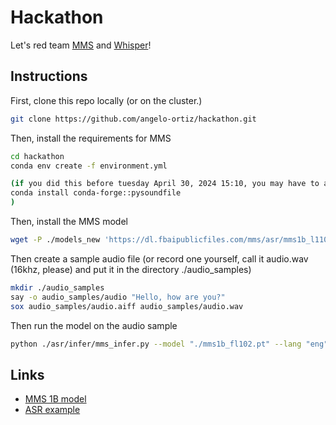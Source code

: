 # Hackathon
Let's red team [MMS](https://github.com/facebookresearch/fairseq/tree/main/examples/mms) and [Whisper](https://github.com/openai/whisper)!

## Instructions
First, clone this repo locally (or on the cluster.)
```bash
git clone https://github.com/angelo-ortiz/hackathon.git
```
Then, install the requirements for MMS
```bash
cd hackathon
conda env create -f environment.yml

(if you did this before tuesday April 30, 2024 15:10, you may have to also do:
conda install conda-forge::pysoundfile
)
```

Then, install the MMS model
```bash
wget -P ./models_new 'https://dl.fbaipublicfiles.com/mms/asr/mms1b_l1107.pt'
```

Then create a sample audio file (or record one yourself, call it audio.wav (16khz, please) and put it in the directory ./audio_samples)
```bash
mkdir ./audio_samples
say -o audio_samples/audio "Hello, how are you?"
sox audio_samples/audio.aiff audio_samples/audio.wav
```

Then run the model on the audio sample
```bash
python ./asr/infer/mms_infer.py --model "./mms1b_fl102.pt" --lang "eng" --audio "./audio_samples/audio.wav"
```


## Links
- [MMS 1B model](https://dl.fbaipublicfiles.com/mms/asr/mms1b_all.pt)
- [ASR example](https://github.com/facebookresearch/fairseq/blob/main/examples/mms/asr/tutorial/MMS_ASR_Inference_Colab.ipynb)
